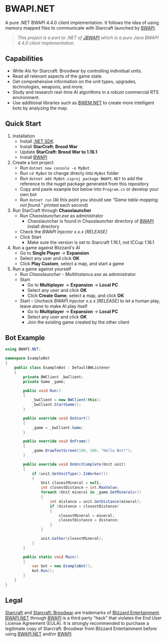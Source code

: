 # BWAPI.NET

A pure .NET BWAPI 4.4.0 client implementation. It follows the idea of using memory mapped files to communicate with Starcraft launched by [BWAPI](https://bwapi.github.io/).

> _This project is a port to .NET of [JBWAPI](https://github.com/JavaBWAPI/JBWAPI) which is a pure Java BWAPI 4.4.0 client implementation._

## Capabilities

* Write AIs for Starcraft: Broodwar by controlling individual units.
* Read all relevant aspects of the game state.
* Get comprehensive information on the unit types, upgrades, technologies, weapons, and more.
* Study and research real-time AI algorithms in a robust commercial RTS environment.
* Use additional libraries such as [BWEM.NET](https://github.com/acoto87/bwem.net) to create more intelligent bots by analyzing the map.

## Quick Start

1. Installation
    * Install [.NET SDK](https://dotnet.microsoft.com/en-us/download)
    * Install **StarCraft: Brood War**
    * Update **StarCraft: Brood War to 1.16.1**
    * Install [BWAPI](https://bwapi.github.io/)
2. Create a bot project
    * Run `dotnet new console -o MyBot`
    * Run `cd MyBot` to change directy into `MyBot` folder
    * Run `dotnet add MyBot.csproj package BWAPI.NET` to add the reference to the nuget package generated from this repository
    * Copy and paste example bot below into `Program.cs` or develop your own bot
    * Run `dotnet run` (At this point you should see _"Game table mapping not found."_ printed each second)
3. Run StarCraft through **Chaoslauncher**
    * Run _Chaoslauncher.exe_ as administrator
        * Chaoslauncher is found in Chaoslauncher directory of [BWAPI](https://bwapi.github.io/) install directory
    * Check the _BWAPI Injector x.x.x [RELEASE]_
    * Click Start
        * Make sure the version is set to Starcraft 1.16.1, not ICCup 1.16.1
4. Run a game against Blizzard's AI
    * Go to **Single Player** -> **Expansion**
    * Select any user and click **OK**
    * Click **Play Custom**, select a map, and start a game
5. Run a game against yourself
    * Run _Chaoslauncher - MultiInstance.exe_ as administrator
    * Start
        * Go to **Multiplayer** -> **Expansion** -> **Local PC**
        * Select any user and click **OK**
        * Click **Create Game**, select a map, and click **OK**
    * Start – Uncheck _BWAPI Injector x.x.x [RELEASE]_ to let a human play, leave alone to make AI play itself
        * Go to **Multiplayer** -> **Expansion** -> **Local PC**
        * Select any user and click **OK**
        * Join the existing game created by the other client

## Bot Example

```csharp
using BWAPI.NET;

namespace ExampleBot
{
    public class ExampleBot : DefaultBWListener
    {
        private BWClient _bwClient;
        private Game _game;

        public void Run()
        {
            _bwClient = new BWClient(this);
            _bwClient.StartGame();
        }

        public override void OnStart()
        {
            _game = _bwClient.Game;
        }

        public override void OnFrame()
        {
            _game.DrawTextScreen(100, 100, "Hello Bot!");
        }

        public override void OnUnitComplete(Unit unit)
        {
            if (unit.GetUnitType().IsWorker())
            {
                Unit closestMineral = null;
                int closestDistance = int.MaxValue;
                foreach (Unit mineral in _game.GetMinerals())
                {
                    int distance = unit.GetDistance(mineral);
                    if (distance < closestDistance)
                    {
                        closestMineral = mineral;
                        closestDistance = distance;
                    }
                }

                unit.Gather(closestMineral);
            }
        }

        public static void Main()
        {
            var bot = new ExampleBot();
            bot.Run();
        }
    }
}

```

## Legal

[Starcraft](https://www.blizzard.com/games/sc/) and [Starcraft: Broodwar](https://www.blizzard.com/games/sc/) are trademarks of [Blizzard Entertainment](https://www.blizzard.com/). [BWAPI.NET](https://github.com/acoto87/bwapi.net) through [BWAPI](https://bwapi.github.io/) is a third party "hack" that violates the End User License Agreement (EULA). It is strongly recommended to purchase a legitimate copy of Starcraft: Broodwar from Blizzard Entertainment before using [BWAPI.NET](https://github.com/acoto87/bwapi.net) and/or [BWAPI](https://bwapi.github.io/).
